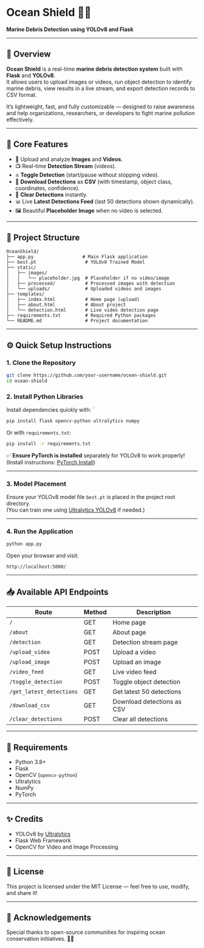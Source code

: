 # Ocean Shield 🚱️🌊  
**Marine Debris Detection using YOLOv8 and Flask**  

---

## 📖 Overview

**Ocean Shield** is a real-time **marine debris detection system** built with **Flask** and **YOLOv8**.  
It allows users to upload images or videos, run object detection to identify marine debris, view results in a live stream, and export detection records to CSV format.  

It’s lightweight, fast, and fully customizable — designed to raise awareness and help organizations, researchers, or developers to fight marine pollution effectively.

---

## 🌟 Core Features

- 🚀 Upload and analyze **Images** and **Videos**.
- 📺 Real-time **Detection Stream** (videos).
- 🔝 **Toggle Detection** (start/pause without stopping video).
- 🧾 **Download Detections** as **CSV** (with timestamp, object class, coordinates, confidence).
- 🧹 **Clear Detections** instantly.
- 📊 Live **Latest Detections Feed** (last 50 detections shown dynamically).
- 🖼️ Beautiful **Placeholder Image** when no video is selected.

---

## 📂 Project Structure

```
OceanShield/
├── app.py                  # Main Flask application
├── best.pt                  # YOLOv8 Trained Model
├── static/
│   ├── images/
│   │   └── placeholder.jpg  # Placeholder if no video/image
│   ├── processed/           # Processed images with detection
│   └── uploads/             # Uploaded videos and images
├── templates/
│   ├── index.html           # Home page (upload)
│   ├── about.html           # About project
│   └── detection.html       # Live video detection page
├── requirements.txt         # Required Python packages
└── README.md                # Project documentation
```

---

## ⚙️ Quick Setup Instructions

### 1. Clone the Repository

```bash
git clone https://github.com/your-username/ocean-shield.git
cd ocean-shield
```

### 2. Install Python Libraries

Install dependencies quickly with:
`
```bash
pip install flask opencv-python ultralytics numpy
```

Or with `requirements.txt`:

```bash
pip install -r requirements.txt
```

✅ **Ensure PyTorch is installed** separately for YOLOv8 to work properly!  
(Install instructions: [PyTorch Install](https://pytorch.org/get-started/locally/))

---

### 3. Model Placement

Ensure your YOLOv8 model file `best.pt` is placed in the project root directory.  
(You can train one using [Ultralytics YOLOv8](https://docs.ultralytics.com/modes/train/) if needed.)

---

### 4. Run the Application

```bash
python app.py
```

Open your browser and visit:

```
http://localhost:5000/
```

---

## 📥 Available API Endpoints

| Route                  | Method    | Description |
|-------------------------|-----------|-------------|
| `/`                     | GET       | Home page |
| `/about`                | GET       | About page |
| `/detection`            | GET       | Detection stream page |
| `/upload_video`         | POST      | Upload a video |
| `/upload_image`         | POST      | Upload an image |
| `/video_feed`           | GET       | Live video feed |
| `/toggle_detection`     | POST      | Toggle object detection |
| `/get_latest_detections`| GET       | Get latest 50 detections |
| `/download_csv`         | GET       | Download detections as CSV |
| `/clear_detections`     | POST      | Clear all detections |

---

## 📓 Requirements

- Python 3.8+
- Flask
- OpenCV (`opencv-python`)
- Ultralytics
- NumPy
- PyTorch

---

## ✨ Credits

- YOLOv8 by [Ultralytics](https://ultralytics.com/)
- Flask Web Framework
- OpenCV for Video and Image Processing

---

## 📜 License

This project is licensed under the MIT License — feel free to use, modify, and share it!

---

## 💬 Acknowledgements

Special thanks to open-source communities for inspiring ocean conservation initiatives. 🌊🐬

